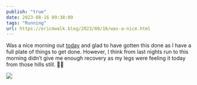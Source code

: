 ```yaml
---
publish: "true"
date: 2023-08-16 09:38:09
tags: "Running"
url: https://ericmwalk.blog/2023/08/16/was-a-nice.html
---
```


Was a nice morning out [today](https://strava.com/activities/9658935969) and glad to have gotten this done as I have a full plate of things to get done. However, I think from last nights run to this morning didn’t give me enough recovery as my legs were feeling it today from those hills still. 🏃‍♂️

![](https://ericmwalk.blog/uploads/2023/105b180ecf.jpg)